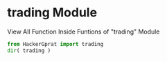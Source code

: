 # trading Module
View All Function Inside Funtions of "trading" Module



```python
from HackerGprat import trading
dir( trading )
```


